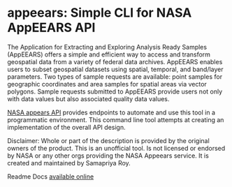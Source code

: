 # appeears: Simple CLI for NASA AppEEARS API

The Application for Extracting and Exploring Analysis Ready Samples (AppEEARS) offers a simple and efficient way to access and transform geospatial data from a variety of federal data archives. AppEEARS enables users to subset geospatial datasets using spatial, temporal, and band/layer parameters. Two types of sample requests are available: point samples for geographic coordinates and area samples for spatial areas via vector polygons. Sample requests submitted to AppEEARS provide users not only with data values but also associated quality data values.

[NASA appears API](https://appeears.earthdatacloud.nasa.gov/api/) provides endpoints to automate and use this tool in a programmatic environment. This command line tool attempts at creating an implementation of the overall API design.

Disclaimer: Whole or part of the description is provided by the original owners of the product. This is an unofficial tool. Is not licensed or endorsed by NASA or any other orgs providing the NASA Appeears service. It is created and maintained by Samapriya Roy.


Readme Docs [available online](https://samapriya.github.io/appeears)
